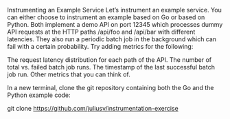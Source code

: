 Instrumenting an Example Service
Let’s instrument an example service. You can either choose to instrument an example based on Go or
based on Python. Both implement a demo API on port 12345 which processes dummy API requests
at the HTTP paths /api/foo and /api/bar with different latencies. They also run a periodic batch
job in the background which can fail with a certain probability. Try adding metrics for the following:

The request latency distribution for each path of the API.
The number of total vs. failed batch job runs.
The timestamp of the last successful batch job run.
Other metrics that you can think of.

In a new terminal, clone the git repository containing both the Go and the Python example code:

git clone https://github.com/juliusv/instrumentation-exercise




